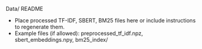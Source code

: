 ﻿Data/ README
- Place processed TF-IDF, SBERT, BM25 files here or include instructions to regenerate them.
- Example files (if allowed): preprocessed_tf_idf.npz, sbert_embeddings.npy, bm25_index/
